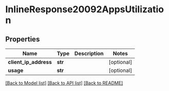# InlineResponse20092AppsUtilization

## Properties
Name | Type | Description | Notes
------------ | ------------- | ------------- | -------------
**client_ip_address** | **str** |  | [optional] 
**usage** | **str** |  | [optional] 

[[Back to Model list]](../README.md#documentation-for-models) [[Back to API list]](../README.md#documentation-for-api-endpoints) [[Back to README]](../README.md)

